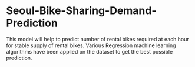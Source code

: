 # Seoul-Bike-Sharing-Demand-Prediction
This model will help to predict number of rental bikes required at each hour for stable supply of rental bikes. Various Regression machine learning algorithms have been applied on the dataset to get the best possible prediction.
